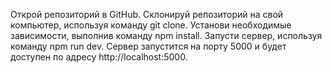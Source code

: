 Открой репозиторий в GitHub.
Склонируй репозиторий на свой компьютер, используя команду git clone.
Установи необходимые зависимости, выполнив команду npm install.
Запусти сервер, используя команду npm run dev.
Сервер запустится на порту 5000 и будет доступен по адресу http://localhost:5000.
